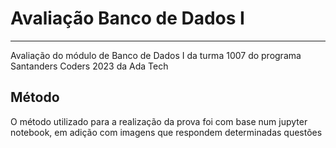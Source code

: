 # Avaliação Banco de Dados I
---
Avaliação do módulo de Banco de Dados I da turma 1007 do programa Santanders Coders 2023 da Ada Tech
## Método
O método utilizado para a realização da prova foi com base num jupyter notebook, em adição com imagens que respondem determinadas questões
